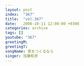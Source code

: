 ```yaml
---
layout: post
index:  "367"
title:  "vol.367"
date:   2008-10-11 12:00:00 +0300
categories: archive
tags: []
youtube: "367"
greetingM: 
greetingT: 
songName: 家をつくるなら
singer: 加藤和彦
---
```

